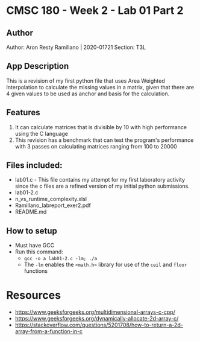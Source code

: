 # CMSC 180 - Week 2 - Lab 01 Part 2
## Author
Author: Aron Resty Ramillano | 2020-01721
Section: T3L

## App Description
This is a revision of my first python file that uses Area Weighted Interpolation to calculate the missing values in a matrix, given that there are 4 given values to be used as anchor and basis for the calculation.

## Features
 1. It can calculate matrices that is divisible by 10 with high performance using the C language
 2. This revision has a benchmark that can test the program's performance with 3 passes on calculating matrices ranging from 100 to 20000

## Files included:
 - lab01.c - This file contains my attempt for my first laboratory activity since the c files are a refined version of my initial python submissions.
 - lab01-2.c
 - n_vs_runtime_complexity.xlsl
 - Ramillano_labreport_exer2.pdf
 - README.md
  
## How to setup
 - Must have GCC
 - Run this command:
	 - `gcc -o a lab01-2.c -lm; ./a`
	 - The `-lm` enables the `<math.h>` library for use of the `ceil` and `floor` functions

# Resources
- https://www.geeksforgeeks.org/multidimensional-arrays-c-cpp/
- https://www.geeksforgeeks.org/dynamically-allocate-2d-array-c/
- https://stackoverflow.com/questions/5201708/how-to-return-a-2d-array-from-a-function-in-c